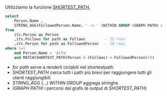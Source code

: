 Utilizziamo la funzione [SHORTEST_PATH](https://learn.microsoft.com/en-us/sql/relational-databases/graphs/sql-graph-shortest-path?view=sql-server-ver16), 
```SQL
select 
	Person.Name ,
	STRING_AGG(FollowedPerson.Name, ' -> ' )WITHIN GROUP (GRAPH PATH) as FollowedPeople
from 
	its.Person as Person
	,its.Follows for path as Follows		-- 22 rows
	,its.Person for path as FollowedPerson	-- 10 rows
where 1=1
	and Person.Name = 'Alfa'
	and MATCH(SHORTEST_PATH(Person (-(Follows)-> FollowedPerson)+))
```



- *for path* serve a renderli ciclabili nel shortestpath
- *SHORTEST_PATH* cerca tutti i path più brevi per raggiungere tutti gli utenti raggiungibili
- *STRING_AGG (...) WITHIN GROUP* aggrega stringhe 
-  *(GRAPH PATH)* i percorsi del grafo (è output di *SHORTEST_PATH*)
